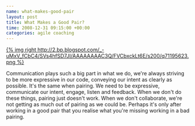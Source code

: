 ```yaml
---
name: what-makes-good-pair
layout: post
title: What Makes a Good Pair?
time: 2008-12-31 09:15:00 +00:00
categories: agile coaching
---
```


[{% img right http://2.bp.blogspot.com/_-uMxV_fCbC4/SVs4hfSD7JI/AAAAAAAAC3Q/FVCbxckLt6E/s200/q71195623.png %}](http://2.bp.blogspot.com/_-uMxV_fCbC4/SVs4hfSD7JI/AAAAAAAAC3Q/FVCbxckLt6E/s1600-h/q71195623.png)

Communication plays such a big part in what we do, we're always striving to be more expressive in our code,
conveying our intent as clearly as possible. It's the same when pairing. We need to be expressive,
communicate our intent, engage, listen and feedback. When we don't do these things, pairing just doesn't work.
When we don't collaborate, we're not getting as much out of pairing as we could be. Perhaps it's only after working
in a good pair that you realise what you're missing working in a bad pairing.
